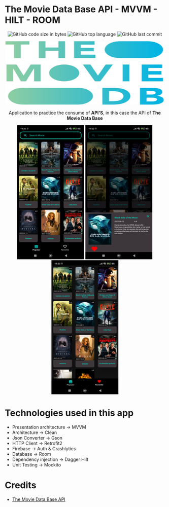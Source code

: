# The Movie Data Base API - MVVM - HILT - ROOM
<p align = "center">
<img alt="GitHub code size in bytes" src="https://img.shields.io/github/languages/code-size/DaZo20/The-Movie-Database-API?color=success&style=for-the-badge">
<img alt="GitHub top language" src="https://img.shields.io/github/languages/top/DaZo20/The-Movie-Database-API?color=violet&style=for-the-badge">
<img alt="GitHub last commit" src="https://img.shields.io/github/last-commit/DaZo20/The-Movie-Database-API?color=blue&style=for-the-badge">
</p>
 <p align = "center"><img src="images/TMDBlogo.svg" width="500" height="200" /></p>
<p align = "center">Application to practice the consume of <b>API'S</b>, in this case the API of <b>The Movie Data Base</b></p>

  <p align = "center">
    <img src="images/popularFragment.jpg" width="211" height="423" />
    <img src="images/DetailFragment.jpg" width="211" height="423"  />
    <img src="images/favFragment.jpg" width="211" height="423"  />
  </p>

# Technologies used in this app
- Presentation architecture -> MVVM
- Architecture -> Clean
- Json Converter -> Gson
- HTTP Client -> Retrofit2
- Firebase -> Auth & Crashlytics
- Database -> Room
- Dependency injection -> Dagger Hilt
- Unit Testing -> Mockito
# Credits
- [The Movie Data Base API](https://rickandmortyapi.com/)